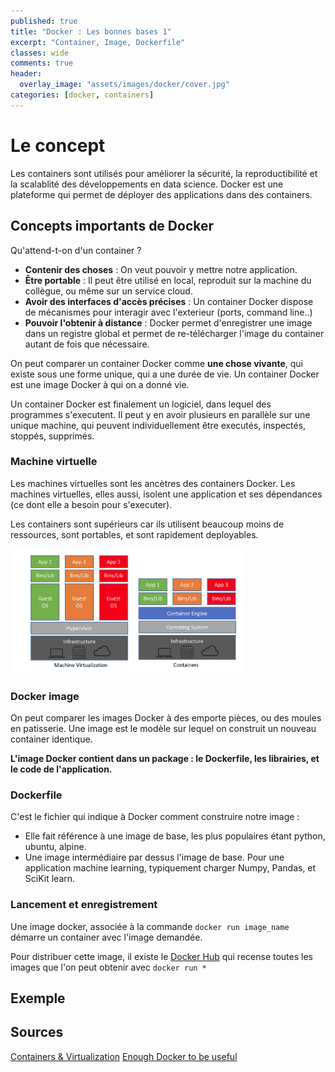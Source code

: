 ```yaml
---
published: true
title: "Docker : Les bonnes bases 1"
excerpt: "Container, Image, Dockerfile"
classes: wide
comments: true
header:
  overlay_image: "assets/images/docker/cover.jpg"
categories: [docker, containers]
---
```


# Le concept

Les containers sont utilisés pour améliorer la sécurité, la reproductibilité et la scalablité des développements en data science. Docker est une plateforme qui permet de déployer des applications dans des containers.

## Concepts importants de Docker

Qu'attend-t-on d'un container ?
- **Contenir des choses** : On veut pouvoir y mettre notre application.
- **Être portable** : Il peut être utilisé en local, reproduit sur la machine du collègue, ou même sur un service cloud.
- **Avoir des interfaces d'accès précises** : Un container Docker dispose de mécanismes pour interagir avec l'exterieur (ports, command line..)
- **Pouvoir l'obtenir à distance** : Docker permet d'enregistrer une image dans un registre global et permet de re-télécharger l'image du container autant de fois que nécessaire.

On peut comparer un container Docker comme **une chose vivante**, qui existe sous une forme unique, qui a une durée de vie. Un container Docker est une image Docker à qui on a donné vie.

Un container Docker est finalement un logiciel, dans lequel des programmes s'executent. Il peut y en avoir plusieurs en parallèle sur une unique machine, qui peuvent individuellement être executés, inspectés, stoppés, supprimés.

### Machine virtuelle
Les machines virtuelles sont les ancètres des containers Docker. Les machines virtuelles, elles aussi, isolent une application et ses dépendances (ce dont elle a besoin pour s'executer).

Les containers sont supérieurs car ils utilisent beaucoup moins de ressources, sont portables, et sont rapidement deployables.

<img src="assets/images/docker/VM-containers.png" alt="VM vs. containers" height="200" />

### Docker image
On peut comparer les images Docker à des emporte pièces, ou des moules en patisserie. Une image est le modèle sur lequel on construit un nouveau container identique.

**L'image Docker contient dans un package : le Dockerfile, les librairies, et le code de l'application.**

### Dockerfile
C'est le fichier qui indique à Docker comment construire notre image :
- Elle fait référence à une image de base, les plus populaires étant python, ubuntu, alpine.
- Une image intermédiaire par dessus l'image de base. Pour une application machine learning, typiquement charger Numpy, Pandas, et SciKit learn.

### Lancement et enregistrement
Une image docker, associée à la commande ```docker run image_name``` démarre un container avec l'image demandée.

Pour distribuer cette image, il existe le [Docker Hub](https://hub.docker.com/) qui recense toutes les images que l'on peut obtenir avec ```docker run *```


## Exemple


## Sources

[Containers & Virtualization](https://www.smartfile.com/blog/what-is-containerization-and-has-it-killed-virtualization/)
[Enough Docker to be useful](https://towardsdatascience.com/learn-enough-docker-to-be-useful-b7ba70caeb4b)
